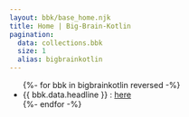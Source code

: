 ```yaml
---
layout: bbk/base_home.njk
title: Home | Big-Brain-Kotlin
pagination:
  data: collections.bbk
  size: 1
  alias: bigbrainkotlin
---
```



<ul>
{%- for bbk in bigbrainkotlin reversed -%}
  <li {% if page.url == post.url %} aria-current="page"{% endif %} >
    {{ bbk.data.headline }} : <a href="{{ bbk.url | url}}">here</a>
  </li>
{%- endfor -%}
</ul>
